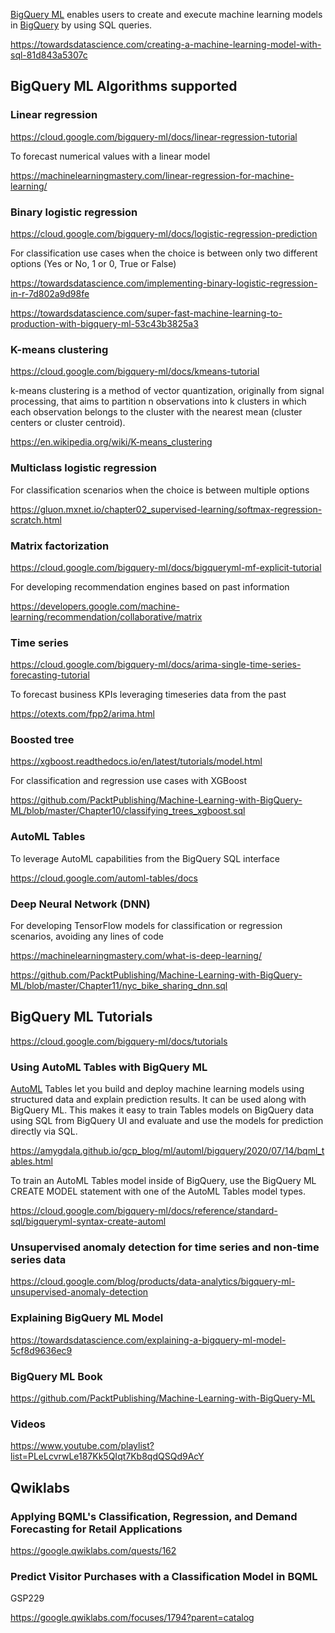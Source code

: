 

[BigQuery ML](https://cloud.google.com/bigquery-ml/docs/) enables users to create and execute machine learning models in [BigQuery](BigQuery) by using SQL queries.



https://towardsdatascience.com/creating-a-machine-learning-model-with-sql-81d843a5307c


## BigQuery ML Algorithms supported

### Linear regression

https://cloud.google.com/bigquery-ml/docs/linear-regression-tutorial

To forecast numerical values with a linear model

https://machinelearningmastery.com/linear-regression-for-machine-learning/


### Binary logistic regression

https://cloud.google.com/bigquery-ml/docs/logistic-regression-prediction

For classification use cases when the choice is between only two different options (Yes or No, 1 or 0, True or False)

https://towardsdatascience.com/implementing-binary-logistic-regression-in-r-7d802a9d98fe

https://towardsdatascience.com/super-fast-machine-learning-to-production-with-bigquery-ml-53c43b3825a3


### K-means clustering

https://cloud.google.com/bigquery-ml/docs/kmeans-tutorial

k-means clustering is a method of vector quantization, originally from signal processing, that aims to partition n observations into k clusters in which each observation belongs to the cluster with the nearest mean (cluster centers or cluster centroid).

https://en.wikipedia.org/wiki/K-means_clustering


### Multiclass logistic regression

For classification scenarios when the choice is between multiple options

https://gluon.mxnet.io/chapter02_supervised-learning/softmax-regression-scratch.html

### Matrix factorization

https://cloud.google.com/bigquery-ml/docs/bigqueryml-mf-explicit-tutorial


For developing recommendation engines based on past information

https://developers.google.com/machine-learning/recommendation/collaborative/matrix


### Time series

https://cloud.google.com/bigquery-ml/docs/arima-single-time-series-forecasting-tutorial

To forecast business KPIs leveraging timeseries data from the past

https://otexts.com/fpp2/arima.html


### Boosted tree

https://xgboost.readthedocs.io/en/latest/tutorials/model.html


For classification and regression use cases with XGBoost


https://github.com/PacktPublishing/Machine-Learning-with-BigQuery-ML/blob/master/Chapter10/classifying_trees_xgboost.sql

### AutoML Tables

To leverage AutoML capabilities from the BigQuery SQL interface

https://cloud.google.com/automl-tables/docs


### Deep Neural Network (DNN)

For developing TensorFlow models for classification or regression scenarios, avoiding any lines of code

https://machinelearningmastery.com/what-is-deep-learning/


https://github.com/PacktPublishing/Machine-Learning-with-BigQuery-ML/blob/master/Chapter11/nyc_bike_sharing_dnn.sql


##  BigQuery ML  Tutorials

https://cloud.google.com/bigquery-ml/docs/tutorials

### Using AutoML Tables with BigQuery ML

[AutoML](AutoML) Tables let you build and deploy machine learning models using structured data and explain prediction results.
It can be used along with BigQuery ML. This makes it easy to train Tables models on BigQuery data using SQL from BigQuery UI and evaluate and use the models for prediction directly via SQL.

https://amygdala.github.io/gcp_blog/ml/automl/bigquery/2020/07/14/bqml_tables.html

To train an AutoML Tables model inside of BigQuery, use the BigQuery ML CREATE MODEL statement with one of the AutoML Tables model types.

https://cloud.google.com/bigquery-ml/docs/reference/standard-sql/bigqueryml-syntax-create-automl


### Unsupervised anomaly detection for time series and non-time series data

https://cloud.google.com/blog/products/data-analytics/bigquery-ml-unsupervised-anomaly-detection


### Explaining BigQuery ML Model

https://towardsdatascience.com/explaining-a-bigquery-ml-model-5cf8d9636ec9


### BigQuery ML Book

https://github.com/PacktPublishing/Machine-Learning-with-BigQuery-ML

### Videos

https://www.youtube.com/playlist?list=PLeLcvrwLe187Kk5QIqt7Kb8qdQSQd9AcY


## Qwiklabs


### Applying BQML's Classification, Regression, and Demand Forecasting for Retail Applications

https://google.qwiklabs.com/quests/162


### Predict Visitor Purchases with a Classification Model in BQML

GSP229

https://google.qwiklabs.com/focuses/1794?parent=catalog